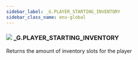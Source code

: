 ```yaml
---
sidebar_label: _G.PLAYER_STARTING_INVENTORY
sidebar_class_name: env-global
---
```


### ![](/img/wiki/global.png) **_G**.PLAYER_STARTING_INVENTORY
Returns the amount of inventory slots for the player<br/>
